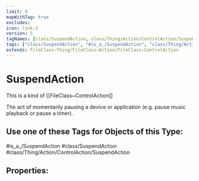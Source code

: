 ```yaml
---
limit: 9
mapWithTag: true
excludes:
icon: link-2
version: 5
tagNames: [class/SuspendAction, class/Thing/Action/ControlAction/SuspendAction, is_a_/SuspendAction, schema-org/SuspendAction]
tags: ["class/SuspendAction", "#is_a_/SuspendAction", "class/Thing/Action/ControlAction/SuspendAction"]
extends: FileClass~Thing/FileClass~Action/FileClass~ControlAction
---
```


# SuspendAction
This is a kind of [[FileClass~ControlAction]]

The act of momentarily pausing a device or application (e.g. pause music playback or pause a timer).


## Use one of these Tags for Objects of this Type:

#is_a_/SuspendAction
#class/SuspendAction
#class/Thing/Action/ControlAction/SuspendAction

## Properties:


